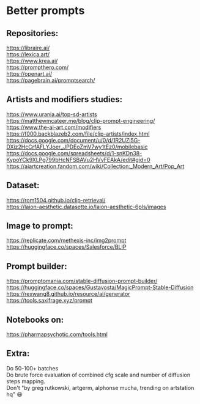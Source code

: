 # Better prompts

## Repositories:  
https://libraire.ai/  
https://lexica.art/  
https://www.krea.ai/   
https://prompthero.com/   
https://openart.ai/   
https://pagebrain.ai/promptsearch/      

## Artists and modifiers studies:  
https://www.urania.ai/top-sd-artists  
https://matthewmcateer.me/blog/clip-prompt-engineering/  
https://www.the-ai-art.com/modifiers  
https://f000.backblazeb2.com/file/clip-artists/index.html  
https://docs.google.com/document/u/0/d/1R2UZi5G-DXiz2HcCrfAFLYJoer_JPDEoZmV7wy1tEz0/mobilebasic    
https://docs.google.com/spreadsheets/d/1-snKDn38-KypoYCk9XLPg799bHcNFSBAVu2HVvFEAkA/edit#gid=0    
https://aiartcreation.fandom.com/wiki/Collection:_Modern_Art/Pop_Art    

## Dataset:  
https://rom1504.github.io/clip-retrieval/  
https://laion-aesthetic.datasette.io/laion-aesthetic-6pls/images  

## Image to prompt:  
https://replicate.com/methexis-inc/img2prompt  
https://huggingface.co/spaces/Salesforce/BLIP  

## Prompt builder:  
https://promptomania.com/stable-diffusion-prompt-builder/  
https://huggingface.co/spaces/Gustavosta/MagicPrompt-Stable-Diffusion  
https://rexwang8.github.io/resource/ai/generator   
https://tools.saxifrage.xyz/prompt     

## Notebooks on:  
https://pharmapsychotic.com/tools.html  

## Extra:  
Do 50-100+ batches  
Do brute force evaluation of combined cfg scale and number of diffusion steps mapping.   
Don't "by greg rutkowski, artgerm, alphonse mucha, trending on artstation hq" 😆  
